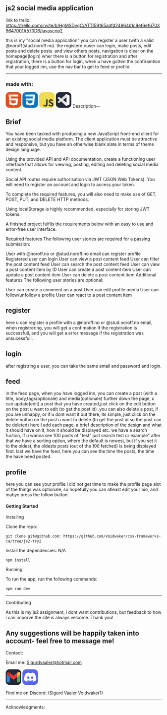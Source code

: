 ## js2 social media application
link to trello: https://trello.com/invite/b/HgMSDygC/ATTI59165adf424964b1c8ef6ef67039647001A570D6/javascrip2

this is my "social media application" you can register a user  (with a valid @noroff(stud.noroff.no). the registerd ouser can login, make posts, edit posts and delete posts. and view others posts.
navigation is clear on the homepage(login) wher there is a  button for registration and after registration, there is a button for login, when u have gotten the confiramtion that your logged inn, use the nav bar to get to feed or profile.


---
### made with:
<img src="https://raw.githubusercontent.com/tandpfun/skill-icons/main/icons/HTML.svg" width="50" height="50">
<img src="https://raw.githubusercontent.com/tandpfun/skill-icons/main/icons/CSS.svg" width="50" height="50"> 
<img src="https://raw.githubusercontent.com/tandpfun/skill-icons/main/icons/JavaScript.svg" width="50" height="50"> 
<img src="https://raw.githubusercontent.com/tandpfun/skill-icons/main/icons/VSCode-Dark.svg" width="50" height="50"> <img 
---

Description--

## Brief
You have been tasked with producing a new JavaScript front-end client for an existing social media platform. The client application must be attractive and responsive, but you have an otherwise blank slate in terms of theme design language.

Using the provided API and API documentation, create a functioning user interface that allows for viewing, posting, editing and deleting social media content.

Social API routes require authorisation via JWT (JSON Web Tokens). You will need to register an account and login to access your token.

To complete the required features, you will also need to make use of GET, POST, PUT, and DELETE HTTP methods.

Using localStorage is highly recommended, especially for storing JWT tokens.

A finished project fulfils the requirements below with an easy to use and error-free user interface.

Required features
The following user stories are required for a passing submission:

User with @noroff.no or @stud.noroff.no email can register profile
Registered user can login
User can view a post content feed
User can filter the post content feed
User can search the post content feed
User can view a post content item by ID
User can create a post content item
User can update a post content item
User can delete a post content item
Additional features
The following user stories are optional:

User can create a comment on a post
User can edit profile media
User can follow/unfollow a profile
User can react to a post content item

## register
here u can register a profile with a @noroff.no or @stud.noroff.no email, when registrering, you will get a confimation if the registration is successfull, and you will get a error message if the registration was unsucessfull. 

## login
after registring a user, you can take the same email and password and login.

## feed
in the feed page, when you have logged inn, you can create a post (with a title, body,tags(optionale) and media(optionale) further down the page, u can update(edit) a post that you have created,just click on the edit button on the post u want to edit (to get the post id) .you can also delete a post, if you are unhappy, or if u dont want it out there, its simple, just click on the delete button on the post u want to delete (to get the post id so the post can be deleted)
here I add each page, a brief description of the design and what it should have on it, how it should be displayed etc.
we have a search fuction, if u wanna see 100 posts of "test" just search test or example" 
after that we have a sorting option, where the default is newest, but if you set it to the oldest, the oldests posts (out of the 100 fetched) is being displayed first.
last we have the feed, here you can see the time the posts, the time the have beed posted.

## profile

here you can see your profile 
i did not get time to make the profile page alot of the things was optionale, so hopefully you can atleast edit your bio, and mabye press the follow button.

#### Getting Started

Installing

Clone the repo:

    git clone git@github.com: https://github.com/Voidwaker/css-frameworks-ca/tree/js2-try2

Install the dependencies: N/A

    npm install

Running

To run the app, run the following commands:

    npm run dev





---

Contributing


As this is my js2 assignment, i dont want contributions, but feedback to how i can imporve the site is always velcome. Thank you!

Any suggestions will be happily taken into account- feel free to message me!
---

Contact:


Email me: 
Sigurdvaaler@hotmail.com

<img src="https://raw.githubusercontent.com/tandpfun/skill-icons/main/icons/Gmail-Dark.svg" width="50" height="50"> <img src="https://raw.githubusercontent.com/tandpfun/skill-icons/main/icons/Discord.svg" width="50" height="50">


Find me on Discord:
(Sigurd Vaaler
Voidwaker1)

---

Acknowledgments:
